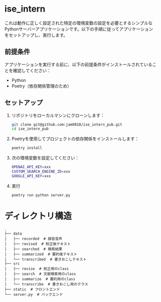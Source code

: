 # ise_intern

これは動作に正しく設定された特定の環境変数の設定を必要とするシンプルなPythonサーバーアプリケーションです。以下の手順に従ってアプリケーションをセットアップし、実行します。

## 前提条件

アプリケーションを実行する前に、以下の前提条件がインストールされていることを確認してください：

- Python
- Poetry（依存関係管理のため）

## セットアップ

1. リポジトリをローカルマシンにクローンします：

   ```bash
   git clone git@github.com:jam0818/ise_intern_pub.git
   cd ise_intern_pub
   ```
2. Poetryを使用してプロジェクトの依存関係をインストールします：
   ```bash
   poetry install
   ```
3. 次の環境変数を設定してください：
   ```bash
   OPENAI_API_KEY=xxx
   CUSTOM_SEARCH_ENGINE_ID=xxx
   GOOGLE_API_KEY=xxx
   ```
4. 実行
   ```bash
   poetry run python server.py
   ```

# ディレクトリ構造
```
.
├── data
│   ├── recorded  # 録音音声
│   ├── revised  # 校正後テキスト
│   ├── searched  # 検索結果
│   ├── summarized  # 要約後テキスト
│   └── transcribed  # 書きおこしテキスト
├── src
│   ├── revise  # 校正用のclass
│   ├── search  # 文献検索用のclass
│   ├── summarize  # 要約用のclass
│   └── transcribe  # 書きおこし用のクラス
├── static  # フロントエンド
└── server.py  # バックエンド
```
